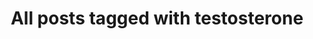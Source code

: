 ---
layout: tag
title: "All posts tagged with testosterone"
permalink: /weblog/tags/testosterone/
taxonomy: testosterone
---